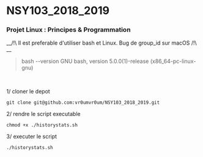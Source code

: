 # NSY103_2018_2019

### Projet Linux : Principes & Programmation

__/!\ Il est preferable d'utiliser bash et Linux. Bug de group_id sur macOS /!\ __

>bash --version
>GNU bash, version 5.0.0(1)-release (x86_64-pc-linux-gnu)

&nbsp;
&nbsp;
&nbsp;
&nbsp;

1/ cloner le depot

	git clone git@github.com:vr0umvr0um/NSY103_2018_2019.git


2/  rendre le script executable

	chmod +x ./historystats.sh

3/ executer le script

	./historystats.sh
